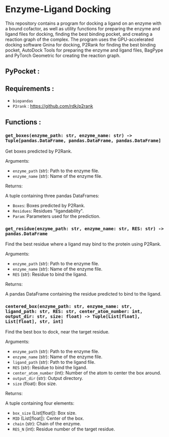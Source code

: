 # Enzyme-Ligand Docking

This repository contains a program for docking a ligand on an enzyme with a bound cofactor, as well as utility functions for preparing the enzyme and ligand files for docking, finding the best binding pocket, and creating a reaction graph of the complex. The program uses the GPU-accelerated docking software Gnina for docking, P2Rank for finding the best binding pocket, AutoDock Tools for preparing the enzyme and ligand files, BagPype and PyTorch Geometric for creating the reaction graph.

## PyPocket : 

## Requirements : 

- `biopandas`
- `P2rank` : https://github.com/rdk/p2rank 


## Functions : 


### `get_boxes(enzyme_path: str, enzyme_name: str) -> Tuple[pandas.DataFrame, pandas.DataFrame, pandas.DataFrame]`

Get boxes predicted by P2Rank.

Arguments:

- `enzyme_path` (str): Path to the enzyme file.
- `enzyme_name` (str): Name of the enzyme file.

Returns:

A tuple containing three pandas DataFrames:

- `Boxes`: Boxes predicted by P2Rank.
- `Residues`: Residues "ligandability".
- `Param`: Parameters used for the prediction.

### `get_residue(enzyme_path: str, enzyme_name: str, RES: str) -> pandas.DataFrame`

Find the best residue where a ligand may bind to the protein using P2Rank.

Arguments:

- `enzyme_path` (str): Path to the enzyme file.
- `enzyme_name` (str): Name of the enzyme file.
- `RES` (str): Residue to bind the ligand.

Returns:

A pandas DataFrame containing the residue predicted to bind to the ligand.

### `centered_box(enzyme_path: str, enzyme_name: str, ligand_path: str, RES: str, center_atom_number: int, output_dir: str, size: float) -> Tuple[List[float], List[float], str, int]`

Find the best box to dock, near the target residue.

Arguments:

- `enzyme_path` (str): Path to the enzyme file.
- `enzyme_name` (str): Name of the enzyme file.
- `ligand_path` (str): Path to the ligand file.
- `RES` (str): Residue to bind the ligand.
- `center_atom_number` (int): Number of the atom to center the box around.
- `output_dir` (str): Output directory.
- `size` (float): Box size.

Returns:

A tuple containing four elements:

- `box_size` (List[float]): Box size.
- `MID` (List[float]): Center of the box.
- `chain` (str): Chain of the enzyme.
- `RES_N` (int): Residue number of the target residue.


